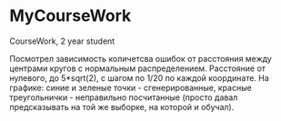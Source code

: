 # MyCourseWork
CourseWork, 2 year student

Посмотрел зависимость количетсва ошибок от расстояния между центрами кругов с нормальным распределением. Расстояние от нулевого, до 5*sqrt(2), с шагом по 1/20 по каждой координате.
На графике: синие и зеленые точки - сгенерированные, красные треугольнички - неправильно посчитанные (просто давал предсказывать на той же выборке, на которой и обучал).
